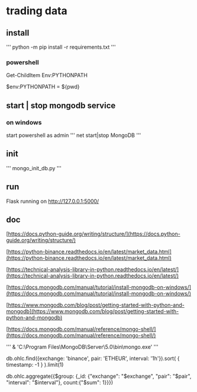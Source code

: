 # trading data

## install
'''
python -m pip install -r requirements.txt
'''

### powershell

Get-ChildItem Env:PYTHONPATH

$env:PYTHONPATH = ${pwd}

## start | stop mongodb service

### on windows
start powershell as admin
'''
net start|stop MongoDB
'''

## init
'''
mongo_init_db.py
'''

## run

Flask running on http://127.0.0.1:5000/

## doc
[https://docs.python-guide.org/writing/structure/](https://docs.python-guide.org/writing/structure/)

[https://python-binance.readthedocs.io/en/latest/market_data.html](https://python-binance.readthedocs.io/en/latest/market_data.html)

[https://technical-analysis-library-in-python.readthedocs.io/en/latest/](https://technical-analysis-library-in-python.readthedocs.io/en/latest/)

[https://docs.mongodb.com/manual/tutorial/install-mongodb-on-windows/](https://docs.mongodb.com/manual/tutorial/install-mongodb-on-windows/)

[https://www.mongodb.com/blog/post/getting-started-with-python-and-mongodb](https://www.mongodb.com/blog/post/getting-started-with-python-and-mongodb)

[https://docs.mongodb.com/manual/reference/mongo-shell/](https://docs.mongodb.com/manual/reference/mongo-shell/)

'''
& 'C:\Program Files\MongoDB\Server\5.0\bin\mongo.exe'
'''

db.ohlc.find({exchange: 'binance', pair: 'ETHEUR', interval: '1h'}).sort( { timestamp: -1 } ).limit(1)

db.ohlc.aggregate({$group: {_id: {"exchange": "$exchange", "pair": "$pair", "interval": "$interval"}, count:{"$sum": 1}}})
